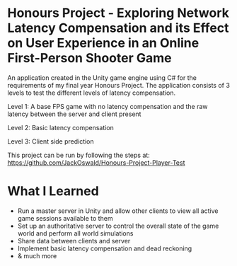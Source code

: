 # Honours Project - Exploring Network Latency Compensation and its Effect on User Experience in an Online First-Person Shooter Game

An application created in the Unity game engine using C# for the requirements of my final year Honours Project. The application consists of 3 levels to test the different levels of latency compensation. 

Level 1: A base FPS game with no latency compensation and the raw latency between the server and client present

Level 2: Basic latency compensation 

Level 3: Client side prediction

This project can be run by following the steps at: https://github.com/JackOswald/Honours-Project-Player-Test

# What I Learned
 
* Run a master server in Unity and allow other clients to view all active game sessions available to them
* Set up an authoritative server to control the overall state of the game world and perform all world simulations
* Share data between clients and server 
* Implement basic latency compensation and dead reckoning  
* & much more
